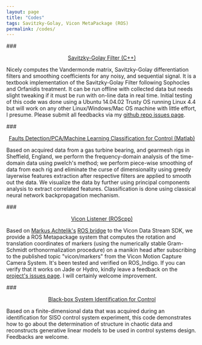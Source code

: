 ```yaml
---
layout: page
title: "Codes"
tags: Savitzky-Golay, Vicon MetaPackage (ROS)
permalink: /codes/
---
```


###<center>[Savitzky-Golay Filter (C++)](https://github.com/lakehanne/Savitzky-Golay)</center>

Nicely computes the Vandermonde matrix, Savitzky-Golay differentiation filters and smoothing coefficients for any noisy, and sequential signal. It is a textbook implementation of the Savitzky-Golay Filter following Sophocles and Orfanidis treatment. It can be run offline with collected data but needs slight tweaking if it must be run with on-line data in real time. Initial testing of this code was done using a Ubuntu 14.04.02 Trusty OS running Linux 4.4 but will work on any other Linux/Windows/Mac OS machine with little effort, I presume. Please submit all feedbacks via my [github repo issues page](https://github.com/lakehanne/Savitzky-Golay/issues).

###<center>[Faults Detection/PCA/Machine Learning Classification for Control (Matlab)](https://github.com/lakehanne/Sheaf-M-Files/blob/master/Lab_bI_whole.m)</center>

Based on acquired data from a gas turbine bearing, and gearmesh rigs in Sheffield, England, we perform the frequency-domain analysis of the time-domain data using pwelch's method; we perform piece-wise smoothing of data from each rig and eliminate the curse of dimensionality using greedy layerwise features extraction after respective filters are applied to smooth out the data. We visualize the data by further using principal components analysis to extract correlated features. Classification is done using classical neural network backpropagation mechanism.

###<center>[Vicon Listener (ROScpp)](https://github.com/lakehanne/vicon_listener)</center>

Based on [Markus Achtelik's](https://github.com/markusachtelik) [ROS bridge](https://github.com/ethz-asl/vicon_bridge) to the Vicon Data Stream SDK, we provide a ROS Metapackage  system that computes the rotation and translation coordinates of markers (using the numerically stable Gram-Schmidt orthonormalization procedure) on a manikin head after subscribing to the published topic "vicon/markers" from the Vicon Motion Capture Camera System. It's been tested and verified on ROS_Indigo. If you can verify that it works on Jade or Hydro, kindly leave a feedback on the [project's issues page](https://github.com/lakehanne/vicon/issues). I will certainly welcome improvement.

###<center>[Black-box System Identification for Control](https://github.com/SeRViCE-Lab/Matlab-Files/blob/master/ident_data/Filtered%20GWN/carimaFWGN.m)</center>

Based on a finite-dimensional data that was acquired during an identification for SISO control system experiment, this code demonstrates how to go about the determination of structure in chaotic data and reconstructs generative linear models to be used in control systems design.
Feedbacks are welcome.




